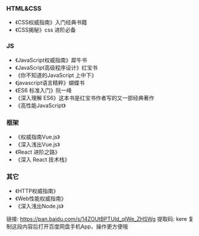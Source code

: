 ### HTML&CSS

- 《CSS权威指南》入门经典书籍
- 《CSS揭秘》css 进阶必备

### JS

- 《JavaScript权威指南》犀牛书
- 《JavaScript高级程序设计》红宝书
- 《你不知道的JavaScript 上中下》
- 《javascript语言精粹》蝴蝶书
- 《ES6 标准入门》阮一峰
- 《深入理解 ES6》这本书是红宝书作者写的又一部经典著作
- 《高性能JavaScript》

### 框架

- 《权威指南Vue.js》
- 《深入浅出Vue.js》
- 《React 进阶之路》
- 《深入 React 技术栈》

### 其它

- 《HTTP权威指南》
- 《Web性能权威指南》
- 《深入浅出Node.js》

链接: https://pan.baidu.com/s/14ZOUtBPTUld_qlWe_ZHSWg 
提取码: kere 复制这段内容后打开百度网盘手机App，操作更方便哦
